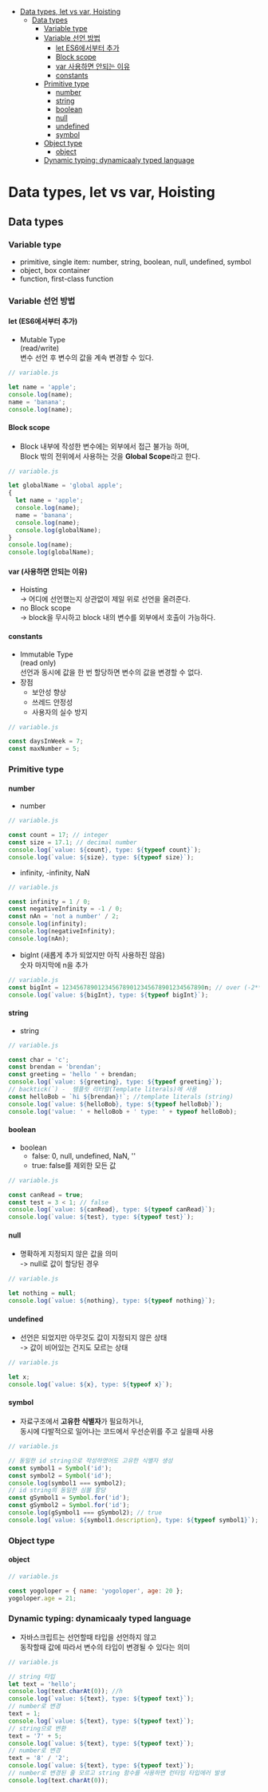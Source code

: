 <!-- TOC -->

- [Data types, let vs var, Hoisting](#data-types-let-vs-var-hoisting)
  - [Data types](#data-types)
    - [Variable type](#variable-type)
    - [Variable 선언 방법](#variable-%EC%84%A0%EC%96%B8-%EB%B0%A9%EB%B2%95)
      - [let ES6에서부터 추가](#let-es6%EC%97%90%EC%84%9C%EB%B6%80%ED%84%B0-%EC%B6%94%EA%B0%80)
      - [Block scope](#block-scope)
      - [var 사용하면 안되는 이유](#var-%EC%82%AC%EC%9A%A9%ED%95%98%EB%A9%B4-%EC%95%88%EB%90%98%EB%8A%94-%EC%9D%B4%EC%9C%A0)
      - [constants](#constants)
    - [Primitive type](#primitive-type)
      - [number](#number)
      - [string](#string)
      - [boolean](#boolean)
      - [null](#null)
      - [undefined](#undefined)
      - [symbol](#symbol)
    - [Object type](#object-type)
      - [object](#object)
    - [Dynamic typing: dynamicaaly typed language](#dynamic-typing-dynamicaaly-typed-language)

<!-- /TOC -->

# Data types, let vs var, Hoisting

## Data types
### Variable type
- primitive, single item: number, string, boolean, null, undefined, symbol
- object, box container
- function, first-class function
### Variable 선언 방법
#### let (ES6에서부터 추가)
- Mutable Type  
  (read/write)  
  변수 선언 후 변수의 값을 계속 변경할 수 있다.
``` javascript
// variable.js

let name = 'apple';
console.log(name);
name = 'banana';
console.log(name);
```
#### Block scope
- Block 내부에 작성한 변수에는 외부에서 접근 불가능 하며,  
  Block 밖의 전위에서 사용하는 것을 **Global Scope**라고 한다.
``` javascript 
// variable.js

let globalName = 'global apple';
{
  let name = 'apple';
  console.log(name);
  name = 'banana';
  console.log(name);
  console.log(globalName);
}
console.log(name);
console.log(globalName);
```

#### var (사용하면 안되는 이유)
- Hoisting  
  -> 어디에 선언했는지 상관없이 제일 위로 선언을 올려준다.
- no Block scope  
  -> block을 무시하고 block 내의 변수를 외부에서 호출이 가능하다.

#### constants
- Immutable Type  
  (read only)  
  선언과 동시에 값을 한 번 할당하면 변수의 값을 변경할 수 없다.
- 장점  
  - 보안성 향상
  - 쓰레드 안정성
  - 사용자의 실수 방지
``` javascript
// variable.js

const daysInWeek = 7;
const maxNumber = 5;
```

### Primitive type
#### number
- number
``` javascript
// variable.js

const count = 17; // integer
const size = 17.1; // decimal number
console.log(`value: ${count}, type: ${typeof count}`);
console.log(`value: ${size}, type: ${typeof size}`);
```

- infinity, -infinity, NaN
``` javascript
// variable.js

const infinity = 1 / 0;
const negativeInfinity = -1 / 0;
const nAn = 'not a number' / 2;
console.log(infinity);
console.log(negativeInfinity);
console.log(nAn);
```

- bigInt (새롭게 추가 되었지만 아직 사용하진 않음)  
  숫자 마지막에 n을 추가
``` javascript
// variable.js
const bigInt = 1234567890123456789012345678901234567890n; // over (-2**53) ~ 2*53)
console.log(`value: ${bigInt}, type: ${typeof bigInt}`);
```

#### string
- string
``` javascript
// variable.js

const char = 'c';
const brendan = 'brendan';
const greeting = 'hello ' + brendan;
console.log(`value: ${greeting}, type: ${typeof greeting}`);
// backtick(`) -  템플릿 리터럴(Template literals)에 사용
const helloBob = `hi ${brendan}!`; //template literals (string)
console.log(`value: ${helloBob}, type: ${typeof helloBob}`);
console.log('value: ' + helloBob + ' type: ' + typeof helloBob);
```

#### boolean
- boolean  
  - false: 0, null, undefined, NaN, ''
  - true: false를 제외한 모든 값
``` javascript
// variable.js

const canRead = true;
const test = 3 < 1; // false
console.log(`value: ${canRead}, type: ${typeof canRead}`);
console.log(`value: ${test}, type: ${typeof test}`);
```

#### null
- 명확하게 지정되지 않은 값을 의미  
  -> null로 값이 할당된 경우
``` javascript
// variable.js

let nothing = null;
console.log(`value: ${nothing}, type: ${typeof nothing}`);
```

#### undefined
- 선언은 되었지만 아무것도 값이 지정되지 않은 상태  
  -> 값이 비어있는 건지도 모르는 상태
``` javascript
// variable.js

let x;
console.log(`value: ${x}, type: ${typeof x}`);
```

#### symbol
- 자료구조에서 **고유한 식별자**가 필요하거나,  
  동시에 다발적으로 일어나는 코드에서 우선순위를 주고 싶을때 사용
``` javascript
// variable.js

// 동일한 id string으로 작성하였어도 고유한 식별자 생성
const symbol1 = Symbol('id');
const symbol2 = Symbol('id');
console.log(symbol1 === symbol2);
// id string의 동일한 심볼 할당
const gSymbol1 = Symbol.for('id');
const gSymbol2 = Symbol.for('id');
console.log(gSymbol1 === gSymbol2); // true
console.log(`value: ${symbol1.description}, type: ${typeof symbol1}`);
```

### Object type
#### object
``` javascript
// variable.js

const yogoloper = { name: 'yogoloper', age: 20 };
yogoloper.age = 21;
```

### Dynamic typing: dynamicaaly typed language
- 자바스크립트는 선언할때 타입을 선언하지 않고  
  동작할때 값에 따라서 변수의 타입이 변경될 수 있다는 의미
``` javascript
// variable.js

// string 타입
let text = 'hello';
console.log(text.charAt(0)); //h
console.log(`value: ${text}, type: ${typeof text}`);
// number로 변경
text = 1;
console.log(`value: ${text}, type: ${typeof text}`);
// string으로 변환
text = '7' + 5;
console.log(`value: ${text}, type: ${typeof text}`);
// number로 변경
text = '8' / '2';
console.log(`value: ${text}, type: ${typeof text}`);
// number로 변경된 줄 모르고 string 함수를 사용하면 런타임 타입에러 발생
console.log(text.charAt(0));
```